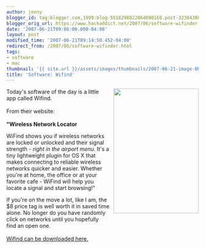 ```yaml
---
author: jenny
blogger_id: tag:blogger.com,1999:blog-5518298822864690168.post-3238438874206015470
blogger_orig_url: https://www.hackaddict.net/2007/06/software-wifinder.html
date: '2007-06-21T09:06:00.000-04:00'
layout: post
modified_time: '2007-06-21T09:14:50.452-04:00'
redirect_from: /2007/06/software-wifinder.html
tags:
- software
- mac
thumbnail: '{{ site.url }}/assets/images/thumbnails/2007-06-21-image-0000.jpg'
title: 'Software: Wifind'
---
```


<img alt="" border="0" id="BLOGGER_PHOTO_ID_5078504812952114946" src="{{ site.url }}/assets/images/posts/2007-06-21-image-0000.jpg" style="margin: 0pt 0pt 10px 10px; float: right;  width: 223px; height: 327px;"/>Today's software of the day is a little app called Wifind.<br/><br/>From their website:<br/><br/><strong>"Wireless Network Locator</strong><br/><p>WiFind shows you if wireless networks are locked or unlocked and their signal strength - <i>right in the airport menu</i>.  It's a tiny lightweight plugin for OS X that makes connecting to reliable wireless networks quicker and easier.  Whether you're at home, the office or at your favorite cafe - WiFind will help you locate a signal and start browsing!"</p>If you're on the move a lot, like I am, the $8 price tag is well worth it in saved time alone.  No longer do you have randomly click on networks until you hopefully find an open one.<br/><br/><a href="http://www.tastyapps.com/">Wifind can be downloaded here.</a>